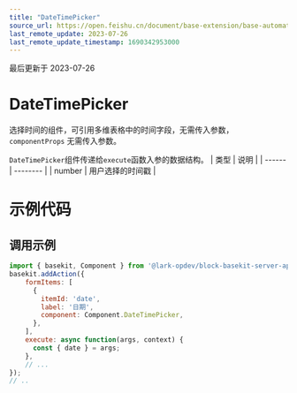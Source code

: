 ```yaml
---
title: "DateTimePicker"
source_url: https://open.feishu.cn/document/base-extension/base-automation-extensions/component/datetimepicker
last_remote_update: 2023-07-26
last_remote_update_timestamp: 1690342953000
---
```

最后更新于 2023-07-26

# DateTimePicker

选择时间的组件，可引用多维表格中的时间字段，无需传入参数，`componentProps` 无需传入参数。<br>

`DateTimePicker`组件传递给`execute`函数入参的数据结构。
| 类型     | 说明       |
| ------ | -------- |
| number | 用户选择的时间戳 |

# 示例代码

## 调用示例

```js
import { basekit, Component } from '@lark-opdev/block-basekit-server-api';
basekit.addAction({
    formItems: [
      {
        itemId: 'date',
        label: '日期',
        component: Component.DateTimePicker,
      },
    ],
    execute: async function(args, context) {
      const { date } = args;
    },
    // ...
});
// ..
```
